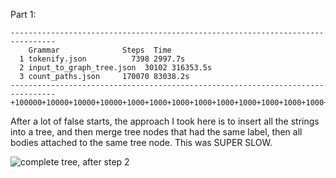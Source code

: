 Part 1:

```
--------------------------------------------------------------------------------
    Grammar              Steps  Time  
  1 tokenify.json          7398 2997.7s
  2 input_to_graph_tree.json  30102 316353.5s
  3 count_paths.json     170070 83038.2s
--------------------------------------------------------------------------------
+100000+10000+10000+10000+1000+1000+1000+1000+1000+1000+1000+1000+1000+100+100+100+100+100+10+10+10+10+10+10+10+10+10+1+1+1+1+1+1+1(end)
```

After a lot of false starts, the approach I took here is to insert all the strings
into a tree, and then merge tree nodes that had the same label, then all bodies
attached to the same tree node.  This was SUPER SLOW.

![complete tree, after step 2](complete-tree.svg)
